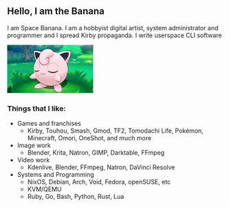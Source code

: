 ## Hello, I am the Banana
I am Space Banana. I am a hobbyist digital artist, system administrator and programmer and I spread Kirby propaganda. I write userspace CLI software

<img src="jigglypuff%202.png" width="200" />

### Things that I like:
- Games and franchises
  - Kirby, Touhou, Smash, Gmod, TF2, Tomodachi Life, Pokémon, Minecraft, Omori, OneShot, and much more
- Image work
  - Blender, Krita, Natron, GIMP, Darktable, FFmpeg
- Video work
  - Kdenlive, Blender, FFmpeg, Natron, DaVinci Resolve
- Systems and Programming
  - NixOS, Debian, Arch, Void, Fedora, openSUSE, etc
  - KVM/QEMU
  - Ruby, Go, Bash, Python, Rust, Lua
